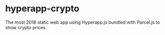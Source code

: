# hyperapp-crypto
The most 2018 static web app using Hyperapp.js bundled with Parcel.js to show crypto prices
